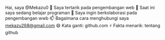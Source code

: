 Hai, saya @Mekazu0
👀 Saya tertarik pada pengembangan web
🌱 Saat ini saya sedang belajar programan 
💞️ Saya ingin berkolaborasi pada pengembangan wwb
📫 Bagaimana cara menghubungi saya mekazu268@gmail.com 
😄 Kata ganti: github.com 
⚡ Fakta menarik: tentang github 

<!---
Mekazu0/Mekazu0 is a ✨ special ✨ repository because its `README.md` (this file) appears on your GitHub profile.
You can click the Preview link to take a look at your changes.
--->

